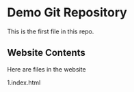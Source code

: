# Demo Git Repository

This is the first file in this repo.

## Website Contents

Here are files in the website

1.index.html
